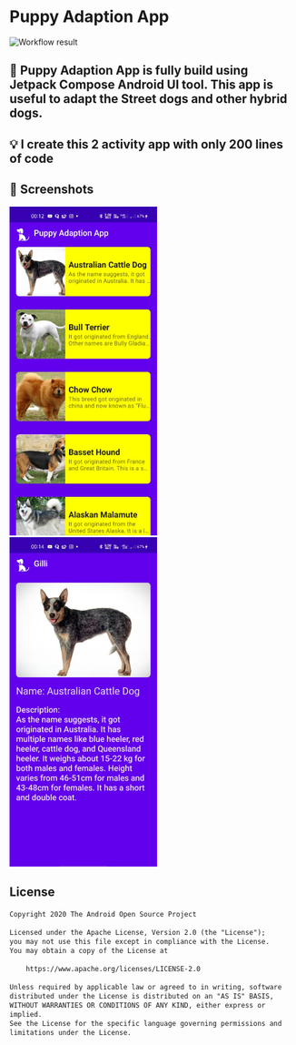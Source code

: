 # Puppy Adaption App

![Workflow result](https://github.com/app2ai/and_dev_challenge_compose/workflows/Check/badge.svg)

## :scroll: Puppy Adaption App is fully build using Jetpack Compose Android UI tool. This app is useful to adapt the Street dogs and other hybrid dogs.

## :bulb: I create this 2 activity app with only 200 lines of code


## :camera_flash: Screenshots
<img src="/results/screenshot_1.jpeg" width="260">&emsp;<img src="/results/screenshot_2.jpeg" width="260">

## License
```
Copyright 2020 The Android Open Source Project

Licensed under the Apache License, Version 2.0 (the "License");
you may not use this file except in compliance with the License.
You may obtain a copy of the License at

    https://www.apache.org/licenses/LICENSE-2.0

Unless required by applicable law or agreed to in writing, software
distributed under the License is distributed on an "AS IS" BASIS,
WITHOUT WARRANTIES OR CONDITIONS OF ANY KIND, either express or implied.
See the License for the specific language governing permissions and
limitations under the License.
```